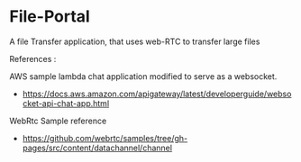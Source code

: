 # File-Portal
A file Transfer application, that uses web-RTC to transfer large files

References :

AWS sample lambda chat application modified to serve as a websocket.
- https://docs.aws.amazon.com/apigateway/latest/developerguide/websocket-api-chat-app.html


WebRtc Sample reference
-  https://github.com/webrtc/samples/tree/gh-pages/src/content/datachannel/channel
